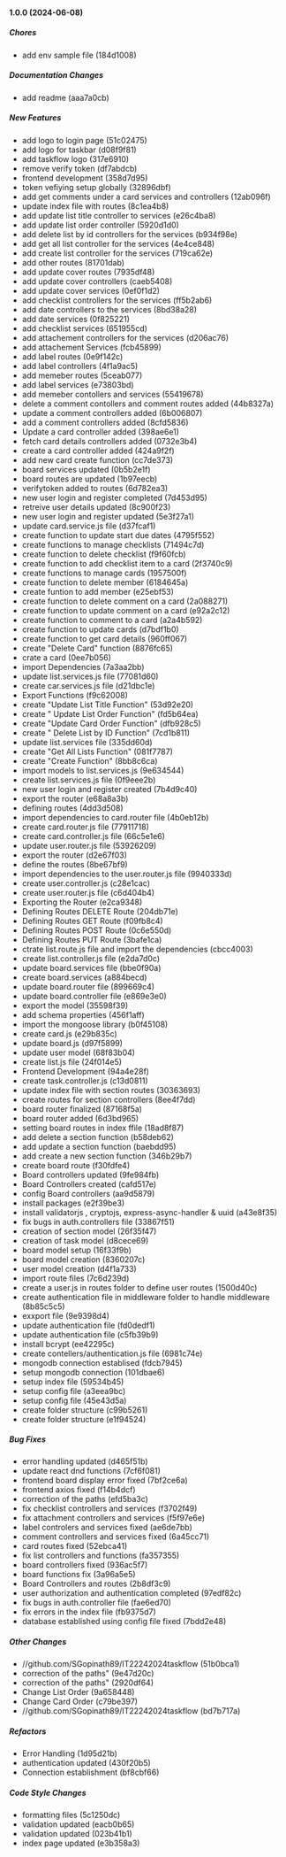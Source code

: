 #### 1.0.0 (2024-06-08)

##### Chores

*  add env sample file (184d1008)

##### Documentation Changes

*  add readme (aaa7a0cb)

##### New Features

*  add logo to login page (51c02475)
*  add logo for taskbar (d08f9f81)
*  add taskflow logo (317e6910)
*  remove verify token (df7abdcb)
*  frontend development (358d7d95)
*  token vefiying setup globally (32896dbf)
*  add get comments under a card services and controllers (12ab096f)
*  update index file with routes (8c1ea4b8)
*  add update list title controller to services (e26c4ba8)
*  add update list order controller (5920d1d0)
*  add delete list by id controllers for the services (b934f98e)
*  add get all list controller for the services (4e4ce848)
*  add create list controller for the services (719ca62e)
*  add other routes (81701dab)
*  add update cover routes (7935df48)
*  add update cover controllers (caeb5408)
*  add update cover services (0ef0f1d2)
*  add checklist controllers for the services (ff5b2ab6)
*  add date controllers to the services (8bd38a28)
*  add date services (0f825221)
*  add checklist services (651955cd)
*  add attachement controllers for the services (d206ac76)
*  add attachement Services (fcb45899)
*  add label routes (0e9f142c)
*  add label controllers (4f1a9ac5)
*  add memeber routes (5ceab077)
*  add label services (e73803bd)
*  add memeber contollers and services (55419678)
*  delete a comment contollers and comment routes added (44b8327a)
*  update a comment controllers added (6b006807)
*  add a comment controllers added (8cfd5836)
*  Update a card controller added (398ae6e1)
*  fetch card details controllers added (0732e3b4)
*  create a card controller added (424a9f2f)
*  add new card create function (cc7de373)
*  board services updated (0b5b2e1f)
*  board routes are updated (1b97eecb)
*  verifytoken added to routes (6d782ea3)
*  new user login and register completed (7d453d95)
*  retreive user details updated (8c900f23)
*  new user login and register updated (5e3f27a1)
*  update card.service.js file (d37fcaf1)
*  create function to update start due dates (4795f552)
*  create functions to manage checklists (71494c7d)
*  create function to delete checklist (f9f60fcb)
*  create function to add checklist item to a card (2f3740c9)
*  create functions to manage cards (1957500f)
*  create function to delete member (6184645a)
*  create funtion to add member (e25ebf53)
*  create function to delete comment on a card (2a088271)
*  create function to update comment on a card (e92a2c12)
*  create function to comment to a card (a2a4b592)
*  create function to update cards (d7bdf1b0)
*  create function to get card details (960ff067)
*  create "Delete Card" function (8876fc65)
*  crate a card (0ee7b056)
*  import Dependencies (7a3aa2bb)
*  update list.services.js file (77081d60)
*  create car.services.js file (d21dbc1e)
*  Export Functions (f9c62008)
*  create "Update List Title Function" (53d92e20)
*  create " Update List Order Function" (fd5b64ea)
*  create "Update Card Order Function" (dfb928c5)
*  create " Delete List by ID Function" (7cd1b811)
*  update list.services file (335dd60d)
*  create "Get All Lists Function" (081f7787)
*  create "Create Function" (8bb8c6ca)
*  import models to list.services.js (9e634544)
*  create list.services.js file (0f9eee2b)
*  new user login and register created (7b4d9c40)
*  export the router (e68a8a3b)
*  defining routes (4dd3d508)
*  import dependencies to card.router file (4b0eb12b)
*  create card.router.js file (77911718)
*  create card.controller.js file (66c5e1e6)
*  update user.router.js file (53926209)
*  export the router (d2e67f03)
*  define the routes (8be67bf9)
*  import dependencies to the user.router.js file (9940333d)
*  create user.controller.js (c28e1cac)
*  create user.router.js file (c6d404b4)
*  Exporting the Router (e2ca9348)
*  Defining Routes DELETE Route (204db71e)
*  Defining Routes GET Route (f09fb8c4)
*  Defining Routes POST Route (0c6e550d)
*  Defining Routes PUT Route (3bafe1ca)
*  ctrate list.route.js file and import the dependencies (cbcc4003)
*  create list.controller.js file (e2da7d0c)
*  update board.services file (bbe0f90a)
*  create board.services (a884becd)
*  update board.router file (899669c4)
*  update board.controller file (e869e3e0)
*  export the model (35598f39)
*  add schema properties (456f1aff)
*  import the mongoose library (b0f45108)
*  create card.js (e29b835c)
*  update board.js (d97f5899)
*  update user model (68f83b04)
*  create list.js file (24f014e5)
*  Frontend Development (94a4e28f)
*  create task.controller.js (c13d0811)
*  update index file with section routes (30363693)
*  create routes for section controllers (8ee4f7dd)
*  board router finalized (87168f5a)
*  board router added (6d3bd965)
*  setting board routes in index ffile (18ad8f87)
*  add delete a section function (b58deb62)
*  add update a section function (baebdd95)
*  add create a new section function (346b29b7)
*  create board route (f30fdfe4)
*  Board controllers updated (9fe984fb)
*  Board Controllers created (cafd517e)
*  config Board controllers (aa9d5879)
*  install packages (e2f39be3)
*  install validatorjs , cryptojs, express-async-handler & uuid (a43e8f35)
*  fix bugs in auth.controllers file (33867f51)
*  creation of section model (26f35f47)
*  creation of task model (d8cece69)
*  board model setup (16f33f9b)
*  board model creation (8360207c)
*  user model creation (d4f1a733)
*  import route files (7c6d239d)
*  create a user.js in routes folder to define user routes (1500d40c)
*  create authentication file in middleware folder to handle middleware (8b85c5c5)
*  exxport file (9e9398d4)
*  update authentication file (fd0dedf1)
*  update authentication file (c5fb39b9)
*  install bcrypt (ee42295c)
*  create contellers/authentication.js file (6981c74e)
*  mongodb connection establised (fdcb7945)
*  setup mongodb connection (101dbae6)
*  setup index file (59534b45)
*  setup config file (a3eea9bc)
*  setup config file (45e43d5a)
*  create folder structure (c99b5261)
*  create folder structure (e1f94524)

##### Bug Fixes

*  error handling updated (d465f51b)
*  update react dnd functions (7cf6f081)
*  frontend board display error fixed (7bf2ce6a)
*  frontend axios fixed (f14b4dcf)
*  correction of the paths (efd5ba3c)
*  fix checklist controllers and services (f3702f49)
*  fix attachment controllers and services (f5f97e6e)
*  label controlers and services fixed (ae6de7bb)
*  comment controllers and services fixed (6a45cc71)
*  card routes fixed (52ebca41)
*  fix list controllers and functions (fa357355)
*  board controllers fixed (936ac5f7)
*  board functions fix (3a96a5e5)
*  Board Controllers and routes (2b8df3c9)
*  user authorization and authentication completed (97edf82c)
*  fix bugs in auth.controller file (fae6ed70)
*  fix errors in the index file (fb9375d7)
*  database established using config file fixed (7bdd2e48)

##### Other Changes

* //github.com/SGopinath89/IT22242024taskflow (51b0bca1)
*  correction of the paths" (9e47d20c)
*  correction of the paths" (2920df64)
*  Change List Order (9a658448)
*  Change Card Order (c79be397)
* //github.com/SGopinath89/IT22242024taskflow (bd7b717a)

##### Refactors

*  Error Handling (1d95d21b)
*  authentication updated (430f20b5)
*  Connection establishment (bf8cbf66)

##### Code Style Changes

*  formatting files (5c1250dc)
*  validation updated (eacb0b65)
*  validation updated (023b41b1)
*  index page updated (e3b358a3)

